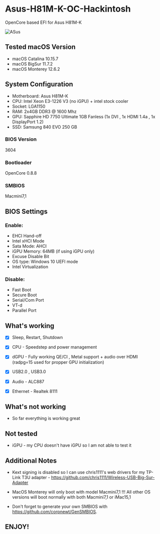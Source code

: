 # Asus-H81M-K-OC-Hackintosh

OpenCore based EFI for Asus H81M-K


![ASus](https://user-images.githubusercontent.com/93620854/213602398-cd8d3cd7-991e-466b-beeb-ee048b02e671.png)



## Tested macOS Version

- macOS Catalina 10.15.7
- macOS BigSur 11.7.2
- macOS Monterey 12.6.2


## System Configuration


- Motherboard:  Asus H81M-K 
- CPU: Intel Xeon E3-1226 V3 (no iGPU) + intel stock cooler
- Socket: LGA1150
- RAM: 2x4GB DDR3 @ 1600 Mhz
- GPU: Sapphire HD 7750 Ultimate 1GB Fanless (1x DVI , 1x HDMI 1.4a , 1x DisplayPort 1.2)
- SSD: Samsung 840 EVO 250 GB


### BIOS Version

3604

 
### Bootloader

OpenCore 0.8.8


### SMBIOS

Macmini7,1


## BIOS Settings
 

### Enable:

 
- EHCI Hand-off
- Intel xHCI Mode
- Sata Mode: AHCI
- iGPU Memory: 64MB (if using iGPU only)
- Excuse Disable Bit
- OS type: Windows 10 UEFI mode
- Intel Virtualization

 

### Disable:

- Fast Boot
- Secure Boot
- Serial/Com Port
- VT-d
- Parallel Port


## What's working

 - [x] Sleep, Restart, Shutdown
 
 - [x] CPU - Speedstep and power management

 - [x] dGPU - Fully working QE/CI , Metal support + audio over HDMI (radpg=15 used for propper GPU initialization) 
 
 - [x] USB2.0 , USB3.0
 
 - [x] Audio - ALC887
 
 - [x] Ethernet - Realtek 8111
 


## What's not working

- So far everything is working great

## Not tested

- iGPU - my CPU doesn't have iGPU so I am not able to test it



## Additional Notes

- Kext signing is disabled so I can use chris1111's web drivers for my TP-Link T3U adapter - https://github.com/chris1111/Wireless-USB-Big-Sur-Adapter

- MacOS Monterey will only boot with model Macmini7,1 !!! All other OS versions will boot normally with both Macmini7,1 or iMac15,1

- Don't forget to generate your own SMBIOS with https://github.com/corpnewt/GenSMBIOS. 

## ENJOY!
